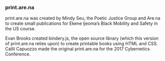 ### print.are.na

print.are.na was created by Mindy Seu, the Poetic Justice Group and Are.na to create small publications for Ekene Ijeoma’s Black Mobility and Safety in the US course.

Evan Brooks created bindery.js, the open source library (which this version of print.are.na relies upon) to create printable books using HTML and CSS. Callil Capuozzo made the original print.are.na for the 2017 Cybernetics Conference.
